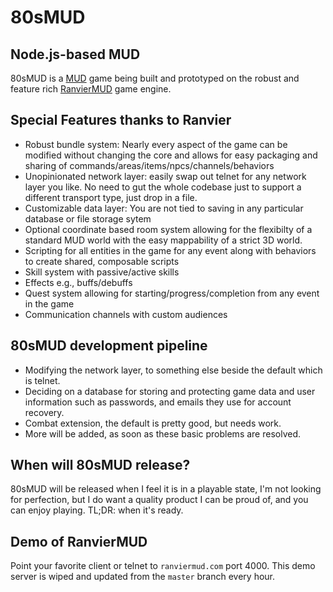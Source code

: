 
# 80sMUD

## Node.js-based MUD 

80sMUD is a [MUD](https://en.wikipedia.org/wiki/MUD) game being built and prototyped on the robust and feature rich [RanvierMUD](https://github.com/RanvierMUD/ranviermud) game engine.

## Special Features thanks to Ranvier

* Robust bundle system: Nearly every aspect of the game can be modified without changing the core and allows for easy
  packaging and sharing of commands/areas/items/npcs/channels/behaviors
* Unopinionated network layer: easily swap out telnet for any network layer you like. No need to gut the whole codebase
  just to support a different transport type, just drop in a file.
* Customizable data layer: You are not tied to saving in any particular database or file storage sytem
* Optional coordinate based room system allowing for the flexibilty of a standard MUD world with the easy mappability of
  a strict 3D world.
* Scripting for all entities in the game for any event along with behaviors to create shared, composable scripts
* Skill system with passive/active skills
* Effects e.g., buffs/debuffs
* Quest system allowing for starting/progress/completion from any event in the game
* Communication channels with custom audiences

## 80sMUD development pipeline

* Modifying the network layer, to something else beside the default which is telnet.
* Deciding on a database for storing and protecting game data and user information such as passwords, and emails they use for account recovery.
* Combat extension, the default is pretty good, but needs work.
* More will be added, as soon as these basic problems are resolved.

## When will 80sMUD release?
80sMUD will be released when I feel it is in a playable state, I'm not looking for perfection, but I do want a quality product I can be proud of, and you can enjoy playing.
TL;DR: when it's ready.

## Demo of RanvierMUD

Point your favorite client or telnet to `ranviermud.com` port 4000. This demo server is wiped and updated from the `master` branch every hour.
